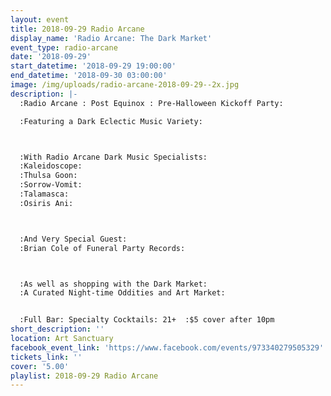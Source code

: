 ```yaml
---
layout: event
title: 2018-09-29 Radio Arcane
display_name: 'Radio Arcane: The Dark Market'
event_type: radio-arcane
date: '2018-09-29'
start_datetime: '2018-09-29 19:00:00'
end_datetime: '2018-09-30 03:00:00'
image: /img/uploads/radio-arcane-2018-09-29--2x.jpg
description: |-
  :Radio Arcane : Post Equinox : Pre-Halloween Kickoff Party:

  :Featuring a Dark Eclectic Music Variety:



  :With Radio Arcane Dark Music Specialists:
  :Kaleidoscope:
  :Thulsa Goon:
  :Sorrow-Vomit:
  :Talamasca:
  :Osiris Ani:



  :And Very Special Guest:
  :Brian Cole of Funeral Party Records:



  :As well as shopping with the Dark Market:
  :A Curated Night-time Oddities and Art Market:  


  :Full Bar: Specialty Cocktails: 21+  :$5 cover after 10pm
short_description: ''
location: Art Sanctuary
facebook_event_link: 'https://www.facebook.com/events/973340279505329'
tickets_link: ''
cover: '5.00'
playlist: 2018-09-29 Radio Arcane
---
```

